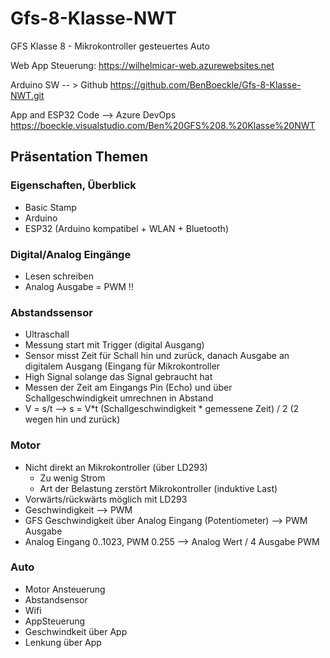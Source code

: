 # Gfs-8-Klasse-NWT

GFS Klasse 8 - Mikrokontroller gesteuertes Auto 

Web App Steuerung: 
https://wilhelmicar-web.azurewebsites.net

Arduino SW -- > Github
https://github.com/BenBoeckle/Gfs-8-Klasse-NWT.git

App and ESP32 Code --> Azure DevOps
https://boeckle.visualstudio.com/Ben%20GFS%208.%20Klasse%20NWT


## Präsentation Themen

### Eigenschaften, Überblick
- Basic Stamp
- Arduino
- ESP32 (Arduino kompatibel + WLAN + Bluetooth)

### Digital/Analog Eingänge
- Lesen schreiben
- Analog Ausgabe = PWM !!

### Abstandssensor
- Ultraschall
- Messung start mit Trigger (digital Ausgang)
- Sensor misst Zeit für Schall hin und zurück, danach Ausgabe an digitalem Ausgang (Eingang für Mikrokontroller 
- High Signal solange das Signal gebraucht hat
- Messen der Zeit am Eingangs Pin (Echo) und über Schallgeschwindigkeit umrechnen in Abstand
- V = s/t  --> s = V*t  (Schallgeschwindigkeit * gemessene Zeit) / 2 (2 wegen hin und zurück)

### Motor
- Nicht direkt an Mikrokontroller (über LD293)
  - Zu wenig Strom
  - Art der Belastung zerstört Mikrokontroller (induktive Last)
- Vorwärts/rückwärts möglich mit LD293
- Geschwindigkeit --> PWM
- GFS Geschwindigkeit über Analog Eingang (Potentiometer) --> PWM Ausgabe
- Analog Eingang 0..1023, PWM 0.255 --> Analog Wert / 4 Ausgabe PWM

### Auto
- Motor Ansteuerung
- Abstandsensor
- Wifi
- AppSteuerung
- Geschwindkeit über App
- Lenkung über App
